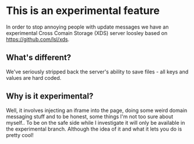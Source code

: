 # This is an experimental feature
In order to stop annoying people with update messages we have an experimental Cross Comain Storage (XDS) server loosley based on https://github.com/lsl/xds.

## What's different?
We've seriously stripped back the server's ability to save files - all keys and values are hard coded.

## Why is it experimental?
Well, it involves injecting an iframe into the page, doing some weird domain messaging stuff and to be honest, some things I'm not too sure about myself.. To be on the safe side while I investigate it will only be available in the experimental branch. Although the idea of it and what it lets you do is pretty cool!